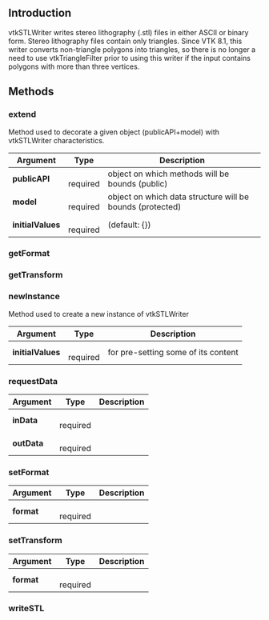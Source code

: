 ## Introduction

vtkSTLWriter writes stereo lithography (.stl) files in either ASCII or binary
form. Stereo lithography files contain only triangles. Since VTK 8.1, this
writer converts non-triangle polygons into triangles, so there is no longer a
need to use vtkTriangleFilter prior to using this writer if the input
contains polygons with more than three vertices.




## Methods


### extend

Method used to decorate a given object (publicAPI+model) with vtkSTLWriter characteristics.


| Argument | Type | Description |
| ------------- | ------------- | ----- |
| **publicAPI** | <span class="arg-type"></span></br></span><span class="arg-required">required</span> | object on which methods will be bounds (public) |
| **model** | <span class="arg-type"></span></br></span><span class="arg-required">required</span> | object on which data structure will be bounds (protected) |
| **initialValues** | <span class="arg-type"></span></br></span><span class="arg-required">required</span> | (default: {}) |


### getFormat





### getTransform





### newInstance

Method used to create a new instance of vtkSTLWriter


| Argument | Type | Description |
| ------------- | ------------- | ----- |
| **initialValues** | <span class="arg-type"></span></br></span><span class="arg-required">required</span> | for pre-setting some of its content |


### requestData




| Argument | Type | Description |
| ------------- | ------------- | ----- |
| **inData** | <span class="arg-type"></span></br></span><span class="arg-required">required</span> |  |
| **outData** | <span class="arg-type"></span></br></span><span class="arg-required">required</span> |  |


### setFormat




| Argument | Type | Description |
| ------------- | ------------- | ----- |
| **format** | <span class="arg-type"></span></br></span><span class="arg-required">required</span> |  |


### setTransform




| Argument | Type | Description |
| ------------- | ------------- | ----- |
| **format** | <span class="arg-type"></span></br></span><span class="arg-required">required</span> |  |


### writeSTL





